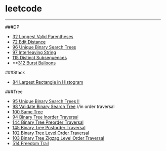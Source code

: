 # leetcode

***
###DP
  * [32 Longest Valid Parentheses](32/solution.cpp)
  * [72 Edit Distance](72/solution.cpp)
  * [96 Unique Binary Search Trees](96/solution.cpp)
  * [97 Interleaving String](97/solution.cpp)
  * [115 Distinct Subsequences](115/solution.cpp)
  * **[312 Burst Balloons](312/solution.cpp)

###Stack
  * [84 Largest Rectangle in Histogram](84/solution.cpp)

###Tree
  * [95 Unique Binary Search Trees II](95/solution.cpp)
  * [98 Validate Binary Search Tree](98/solution.cpp)   //in order traversal
  * [100 Same Tree](100/solution.cpp)
  * [94 Binary Tree Inorder Traversal](100/solution.cpp)
  * [144 Binary Tree Preorder Traversal](144/solution.cpp)
  * [145 Binary Tree Postorder Traversal](145/solution.cpp)
  * [102 Binary Tree Level Order Traversal](102)
  * [103 Binary Tree Zigzag Level Order Traversal](103/solution.cpp)
  * [514 Freedom Trail](514/solution.cpp)
